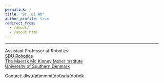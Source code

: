 ```yaml
---
permalink: /
title: "Dr. Di WU"
author_profile: true
redirect_from: 
  - /about/
  - /about.html
---
```

---
Assistant Professor of Robotics   
[SDU Robotics](https://www.sdu.dk/en/forskning/sdurobotics)  
[The Maersk Mc Kinney Moller Institute](https://www.sdu.dk/da/om-sdu/institutter-centre/mmmi_maersk_mckinney_moeller)  
[University of Southern Denmark](https://www.sdu.dk/en)  

Contact: diwu(at)mmmi(dot)sdu(dot)dk


